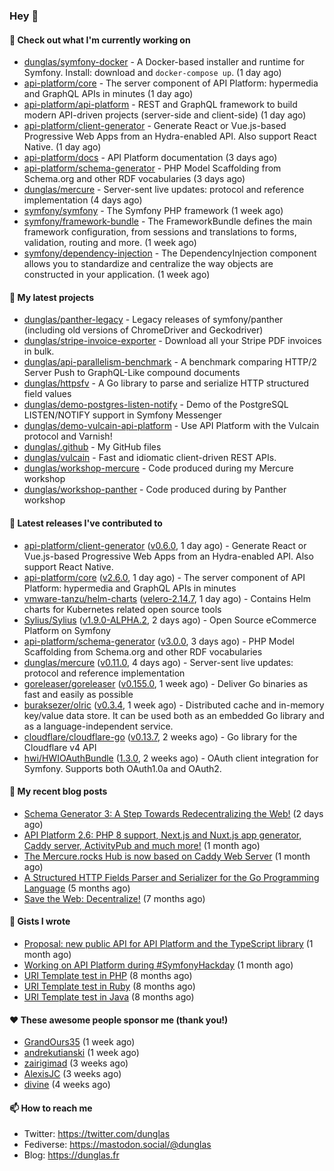 ### Hey 👋

#### 👷 Check out what I'm currently working on

- [dunglas/symfony-docker](https://github.com/dunglas/symfony-docker) - A Docker-based installer and runtime for Symfony. Install: download and `docker-compose up`. (1 day ago)
- [api-platform/core](https://github.com/api-platform/core) - The server component of API Platform: hypermedia and GraphQL APIs in minutes (1 day ago)
- [api-platform/api-platform](https://github.com/api-platform/api-platform) - REST and GraphQL framework to build modern API-driven projects (server-side and client-side) (1 day ago)
- [api-platform/client-generator](https://github.com/api-platform/client-generator) - Generate React or Vue.js-based Progressive Web Apps from an Hydra-enabled API. Also support React Native. (1 day ago)
- [api-platform/docs](https://github.com/api-platform/docs) - API Platform documentation (3 days ago)
- [api-platform/schema-generator](https://github.com/api-platform/schema-generator) - PHP Model Scaffolding from Schema.org and other RDF vocabularies (3 days ago)
- [dunglas/mercure](https://github.com/dunglas/mercure) - Server-sent live updates: protocol and reference implementation (4 days ago)
- [symfony/symfony](https://github.com/symfony/symfony) - The Symfony PHP framework (1 week ago)
- [symfony/framework-bundle](https://github.com/symfony/framework-bundle) - The FrameworkBundle defines the main framework configuration, from sessions and translations to forms, validation, routing and more. (1 week ago)
- [symfony/dependency-injection](https://github.com/symfony/dependency-injection) - The DependencyInjection component allows you to standardize and centralize the way objects are constructed in your application. (1 week ago)

#### 🌱 My latest projects

- [dunglas/panther-legacy](https://github.com/dunglas/panther-legacy) - Legacy releases of symfony/panther (including old versions of ChromeDriver and Geckodriver)
- [dunglas/stripe-invoice-exporter](https://github.com/dunglas/stripe-invoice-exporter) - Download all your Stripe PDF invoices in bulk.
- [dunglas/api-parallelism-benchmark](https://github.com/dunglas/api-parallelism-benchmark) - A benchmark comparing HTTP/2 Server Push to GraphQL-Like compound documents
- [dunglas/httpsfv](https://github.com/dunglas/httpsfv) - A Go library to parse and serialize HTTP structured field values
- [dunglas/demo-postgres-listen-notify](https://github.com/dunglas/demo-postgres-listen-notify) - Demo of the PostgreSQL LISTEN/NOTIFY support in Symfony Messenger
- [dunglas/demo-vulcain-api-platform](https://github.com/dunglas/demo-vulcain-api-platform) - Use API Platform with the Vulcain protocol and Varnish!
- [dunglas/.github](https://github.com/dunglas/.github) - My GitHub files
- [dunglas/vulcain](https://github.com/dunglas/vulcain) - Fast and idiomatic client-driven REST APIs.
- [dunglas/workshop-mercure](https://github.com/dunglas/workshop-mercure) - Code produced during my Mercure workshop
- [dunglas/workshop-panther](https://github.com/dunglas/workshop-panther) - Code produced during by Panther workshop

#### 🔭 Latest releases I've contributed to

- [api-platform/client-generator](https://github.com/api-platform/client-generator) ([v0.6.0](https://github.com/api-platform/client-generator/releases/tag/v0.6.0), 1 day ago) - Generate React or Vue.js-based Progressive Web Apps from an Hydra-enabled API. Also support React Native.
- [api-platform/core](https://github.com/api-platform/core) ([v2.6.0](https://github.com/api-platform/core/releases/tag/v2.6.0), 1 day ago) - The server component of API Platform: hypermedia and GraphQL APIs in minutes
- [vmware-tanzu/helm-charts](https://github.com/vmware-tanzu/helm-charts) ([velero-2.14.7](https://github.com/vmware-tanzu/helm-charts/releases/tag/velero-2.14.7), 1 day ago) - Contains Helm charts for Kubernetes related open source tools
- [Sylius/Sylius](https://github.com/Sylius/Sylius) ([v1.9.0-ALPHA.2](https://github.com/Sylius/Sylius/releases/tag/v1.9.0-ALPHA.2), 2 days ago) - Open Source eCommerce Platform on Symfony
- [api-platform/schema-generator](https://github.com/api-platform/schema-generator) ([v3.0.0](https://github.com/api-platform/schema-generator/releases/tag/v3.0.0), 3 days ago) - PHP Model Scaffolding from Schema.org and other RDF vocabularies
- [dunglas/mercure](https://github.com/dunglas/mercure) ([v0.11.0](https://github.com/dunglas/mercure/releases/tag/v0.11.0), 4 days ago) - Server-sent live updates: protocol and reference implementation
- [goreleaser/goreleaser](https://github.com/goreleaser/goreleaser) ([v0.155.0](https://github.com/goreleaser/goreleaser/releases/tag/v0.155.0), 1 week ago) - Deliver Go binaries as fast and easily as possible
- [buraksezer/olric](https://github.com/buraksezer/olric) ([v0.3.4](https://github.com/buraksezer/olric/releases/tag/v0.3.4), 1 week ago) - Distributed cache and in-memory key/value data store. It can be used both as an embedded Go library and as a language-independent service.
- [cloudflare/cloudflare-go](https://github.com/cloudflare/cloudflare-go) ([v0.13.7](https://github.com/cloudflare/cloudflare-go/releases/tag/v0.13.7), 2 weeks ago) - Go library for the Cloudflare v4 API
- [hwi/HWIOAuthBundle](https://github.com/hwi/HWIOAuthBundle) ([1.3.0](https://github.com/hwi/HWIOAuthBundle/releases/tag/1.3.0), 2 weeks ago) - OAuth client integration for Symfony. Supports both OAuth1.0a and OAuth2.

#### 📜 My recent blog posts

- [Schema Generator 3: A Step Towards Redecentralizing the Web!](http://feedproxy.google.com/~r/dunglas/~3/-eYprhFHaXA/) (2 days ago)
- [API Platform 2.6: PHP 8 support, Next.js and Nuxt.js app generator, Caddy server, ActivityPub and much more!](http://feedproxy.google.com/~r/dunglas/~3/X1dkcrZS-qU/) (1 month ago)
- [The Mercure.rocks Hub is now based on Caddy Web Server](http://feedproxy.google.com/~r/dunglas/~3/MjBonxZ_8uQ/) (1 month ago)
- [A Structured HTTP Fields Parser and Serializer for the Go Programming Language](http://feedproxy.google.com/~r/dunglas/~3/ZbYscZI8Qx8/) (5 months ago)
- [Save the Web: Decentralize!](http://feedproxy.google.com/~r/dunglas/~3/sqGQq6DaW2s/) (7 months ago)

#### 📓 Gists I wrote

- [Proposal: new public API for API Platform and the TypeScript library](https://gist.github.com/4da2026f34bf7f18e1db955ef8a9b417) (1 month ago)
- [Working on API Platform during #SymfonyHackday](https://gist.github.com/3949272d40e6390cdd2850a4f312a02a) (1 month ago)
- [URI Template test in PHP](https://gist.github.com/5b10b586427cf66e78a968f82f80691a) (8 months ago)
- [URI Template test in Ruby](https://gist.github.com/ec793690f66167cb849c02284ecf748d) (8 months ago)
- [URI Template test in Java](https://gist.github.com/788b70312231d24e46d7632c634784f5) (8 months ago)

#### ❤️ These awesome people sponsor me (thank you!)

- [GrandOurs35](https://github.com/GrandOurs35) (1 week ago)
- [andrekutianski](https://github.com/andrekutianski) (1 week ago)
- [zairigimad](https://github.com/zairigimad) (3 weeks ago)
- [AlexisJC](https://github.com/AlexisJC) (3 weeks ago)
- [divine](https://github.com/divine) (4 weeks ago)

#### 📫 How to reach me

- Twitter: https://twitter.com/dunglas
- Fediverse: https://mastodon.social/@dunglas
- Blog: https://dunglas.fr
